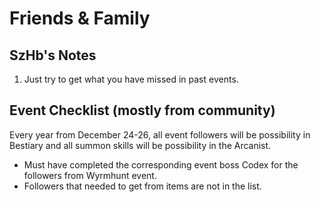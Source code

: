 # Friends & Family

## SzHb's Notes
1. Just try to get what you have missed in past events.

## Event Checklist (mostly from community)

Every year from December 24-26, all event followers will be possibility in Bestiary and all summon skills will be possibility in the Arcanist.

- Must have completed the corresponding event boss Codex for the followers from Wyrmhunt event.
- Followers that needed to get from items are not in the list.